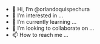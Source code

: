- 👋 Hi, I’m @orlandoquispechura
- 👀 I’m interested in ...
- 🌱 I’m currently learning ...
- 💞️ I’m looking to collaborate on ...
- 📫 How to reach me ...

<!---
orlandoquispechura/orlandoquispechura is a ✨ special ✨ repository because its `README.md` (this file) appears on your GitHub profile.
You can click the Preview link to take a look at your changes.
--->
